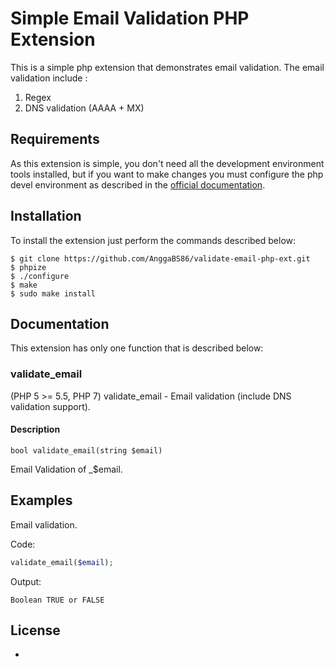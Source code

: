 # Simple Email Validation PHP Extension

This is a simple php extension that demonstrates email validation. The email validation include :
1. Regex
2. DNS validation (AAAA + MX)

## Requirements

As this extension is simple, you don't need all the development environment tools installed, but if you want to make changes you must configure the php devel environment as described in the [official documentation](http://php.net/manual/en/internals2.buildsys.environment.php).

## Installation

To install the extension just perform the commands described below:

```
$ git clone https://github.com/AnggaBS86/validate-email-php-ext.git
$ phpize
$ ./configure
$ make
$ sudo make install
```

## Documentation

This extension has only one function that is described below:

### validate_email

(PHP 5 >= 5.5, PHP 7)
validate_email - Email validation (include DNS validation support).

#### Description
`bool validate_email(string $email)`

Email Validation of _$email.

## Examples

Email validation.

Code:
```php
validate_email($email);
```

Output:
```
Boolean TRUE or FALSE
```

## License
-

